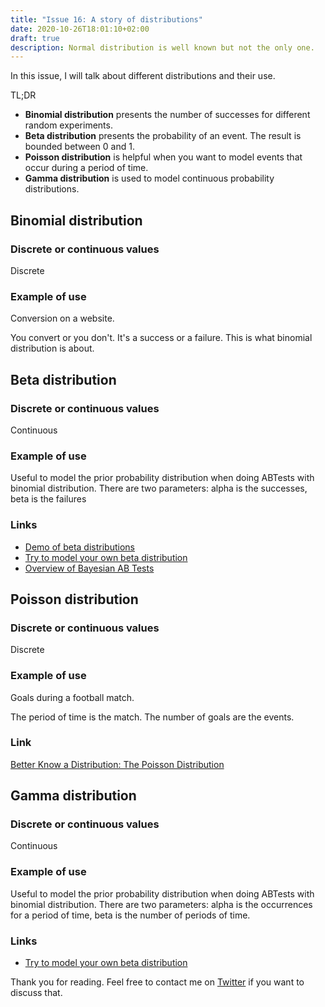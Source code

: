```yaml
---
title: "Issue 16: A story of distributions"
date: 2020-10-26T18:01:10+02:00
draft: true
description: Normal distribution is well known but not the only one.
---
```


In this issue, I will talk about different distributions and their use.

TL;DR

- **Binomial distribution** presents the number of successes for different random experiments.
- **Beta distribution** presents the probability of an event. The result is bounded between 0 and 1.
- **Poisson distribution** is helpful when you want to model events that occur during a period of time.
- **Gamma distribution** is used to model continuous probability distributions.

## Binomial distribution

### Discrete or continuous values
Discrete

### Example of use
Conversion on a website.

You convert or you don't. It's a success or a failure. 
This is what binomial distribution is about.

## Beta distribution

### Discrete or continuous values
Continuous

### Example of use
Useful to model the prior probability distribution when doing ABTests with binomial distribution.
There are two parameters: alpha is the successes, beta is the failures

### Links
- [Demo of beta distributions](https://www.youtube.com/watch?v=uTUss9ymzpM&list=PLRogqfr-vZMeW8ZXALh78l28QYnQXziaU)
- [Try to model your own beta distribution](https://homepage.divms.uiowa.edu/~mbognar/applets/beta.html)
- [Overview of Bayesian AB Tests](https://mlinreallife.github.io/posts/bayesian-ab-tests/)

## Poisson distribution

### Discrete or continuous values
Discrete

### Example of use
Goals during a football match. 

The period of time is the match. The number of goals are the events.

### Link
[Better Know a Distribution: The Poisson Distribution](http://lineardigressions.com/episodes/2018/10/21/better-know-a-distribution-the-poisson-distribution)

## Gamma distribution

### Discrete or continuous values
Continuous

### Example of use
Useful to model the prior probability distribution when doing ABTests with binomial distribution.
There are two parameters: alpha is the occurrences for a period of time, beta is the number of periods of time.

### Links

- [Try to model your own beta distribution](https://homepage.divms.uiowa.edu/~mbognar/applets/beta.html)

Thank you for reading. Feel free to contact me on [Twitter](https://twitter.com/saby_nastasia) if you want to discuss that.
